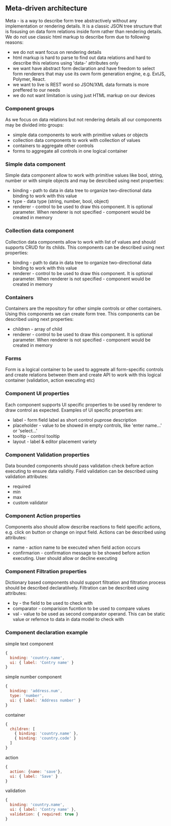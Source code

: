 ## Meta-driven architecture ##

Meta - is a way to describe form tree abstractively without any implementation or rendering details. It is a classic JSON tree structure that is fosusing on data form relations inside form rather than rendering details. We do not use classic html markup to describe form due to following reasons:
- we do not want focus on rendering details
- html markup is hard to parse to find out data relations and hard to describe this relations using 'data-' attributes only
- we want have abstract form declaration and have freedom to select form renderers that may use its owm form generation engine, e.g. ExtJS, Polymer, React.
- we want to live is REST word so JSON/XML data formats is more preffered to our needs
- we do not want limitation is using just HTML markup on our devices

### Component groups ###
As we focus on data relations but not rendering details all our components may be divided into groups:
- simple data components to work with primitive values or objects
- collection data components to work with collection of values
- containers to aggregate other controls
- forms to aggregate all controls in one logical container

### Simple data component ###
Simple data component allow to work with primitive values like bool, string, number or with simple objects and may be desrcibed using next properties:
- binding - path to data in data tree to organize two-directional data binding to work with this value
- type - data type (string, number, bool, object)
- renderer - control to be used to draw this component. It is optional parameter. When renderer is not specified - component would be created in memory

### Collection data component ###
Collection data components allow to work with list of values and should supports CRUD for its childs. This components can be described using next properties:
- binding - path to data in data tree to organize two-directional data binding to work with this value
- renderer - control to be used to draw this component. It is optional parameter. When renderer is not specified - component would be created in memory

### Containers ###
Containers are the repository for other simple controls or other containers. Using this components we can create form tree. This components can be described using next properties:
- children - array of child
- renderer - control to be used to draw this component. It is optional parameter. When renderer is not specified - component would be created in memory

### Forms ###
Form is a logical container to be used to aggreate all form-specific controls and create relations between them and create API to work with this logical container (validation, action executing etc)

### Component UI properties ###
Each component supports UI specific properties to be used by renderer to draw control as expected. Examples of UI specific properties are:
- label - form field label as short control puprose description
- placeholder - value to be showed in empty controls, like 'enter name...' or 'select...'
- tooltip - control tooltip
- layout - label & editor placement variety

### Component Validation properties ###
Data bounded components should pass validation check before action executing to ensure data validity. Field validation can be described using validation attributes:
- required
- min
- max
- custom validator

### Component Action properties ###
Components also should allow describe reactions to field specific actions, e.g. click on button or change on input field. Actions can be described using attributes:
- name - action name to be executed when field action occurs
- confirmarion - confirmation message to be showed before action executing. User should allow or decline executing

### Component Filtration properties ###
Dictionary based components should support filtration and filtration process should be described declaratilvely. Filtration can be described using attributes:
- by - the field to be used to check with
- comparator - comparision fucntion to be used to compare values
- val - value to be used as second comparator operand. This can be static value or refernce to data in data model to check with

### Component declaration example ###

simple text component
```javascript
{
  binding: 'country.name',
  ui: { label: 'Contry name' }
}
```

simple number component
```javascript
{
  binding: 'address.num',
  type: 'number',
  ui: { label: 'Address number' }
}
```

container
```javascript
{
  children: [
    { binding: 'country.name' },
    { binding: 'country.code' }
  ]
}
```

action
```javascript
{
  action: {name: 'save'},
  ui: { label: 'Save' }
}
```

validation
```javascript
{
  binding: 'country.name',
  ui: { label: 'Contry name' },
  validation: { required: true }
}
```
